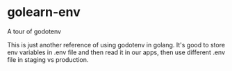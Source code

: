 # golearn-env
A tour of godotenv

This is just another reference of using godotenv in golang. It's good to store env variables in .env file and then read it in our apps, then use different .env file in staging vs production.
